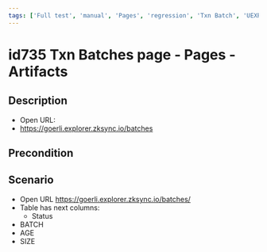 ```yaml
---
tags: ['Full test', 'manual', 'Pages', 'regression', 'Txn Batch', 'UEXP-4354', 'ZKF-3253', 'Active']
---
```


# id735 Txn Batches page - Pages - Artifacts

## Description
  - Open URL:
  - https://goerli.explorer.zksync.io/batches

## Precondition


## Scenario
- Open URL https://goerli.explorer.zksync.io/batches/
- Table has next columns:
    - Status
- BATCH
- AGE
- SIZE
